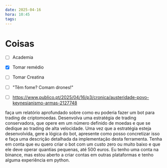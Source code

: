 ```yaml
---
date: 2025-04-16
hora: 10:45
tags:
---
```





# Coisas
- [ ] Academia
- [x] Tomar remédio
- [ ] Tomar Creatina
- [ ] "Têm fome? Comam drones!"
- [ ] https://www.publico.pt/2025/04/16/p3/cronica/austeridade-povo-keynesianismo-armas-2127748


faça um relatório aprofundado sobre como eu poderia fazer um bot para trading de criptomoedas. Desenvolva uma estratégia de trading conservadora, que opere em um número definido de moedas e que se dedique ao trading de alta velocidade. Uma vez que a estratégia esteja desenvolvida, gere a lógica do bot, apresente como posso concretizar isso e faça uma descrição detalhada da implementação desta ferramenta. 
Tenha em conta que eu quero criar o bot com um custo zero ou muito baixo e que ele deve operar quantias pequenas, até 500 euros. Eu tenho uma conta na binance, mas estou aberto a criar contas em outras plataformas e tenho alguma experiência em python. 